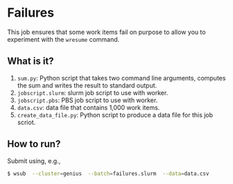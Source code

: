 # Failures

This job ensures that some work items fail on purpose to allow
you to experiment with the `wresume` command.


## What is it?

1. `sum.py`: Python script that takes two command line arguments, computes the
   sum and writes the result to standard output.
1. `jobscript.slurm`: slurm job script to use with worker.
1. `jobscript.pbs`: PBS job script to use with worker.
1. `data.csv`: data file that contains 1,000 work items.
1. `create_data_file.py`: Python script to produce a data file for this job scriot.


## How to run?

Submit using, e.g.,
```bash
$ wsub  --cluster=genius  --batch=failures.slurm  --data=data.csv
```
